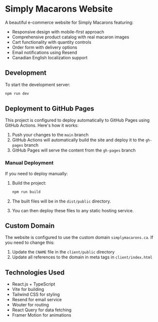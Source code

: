 # Simply Macarons Website

A beautiful e-commerce website for Simply Macarons featuring:
- Responsive design with mobile-first approach
- Comprehensive product catalog with real macaron images
- Cart functionality with quantity controls
- Order form with delivery options
- Email notifications using Resend
- Canadian English localization support

## Development

To start the development server:

```bash
npm run dev
```

## Deployment to GitHub Pages

This project is configured to deploy automatically to GitHub Pages using GitHub Actions. Here's how it works:

1. Push your changes to the `main` branch
2. GitHub Actions will automatically build the site and deploy it to the `gh-pages` branch
3. GitHub Pages will serve the content from the `gh-pages` branch

### Manual Deployment

If you need to deploy manually:

1. Build the project:
   ```bash
   npm run build
   ```

2. The built files will be in the `dist/public` directory.

3. You can then deploy these files to any static hosting service.

## Custom Domain

The website is configured to use the custom domain `simplymacarons.ca`. If you need to change this:

1. Update the `CNAME` file in the `client/public` directory
2. Update all references to the domain in meta tags in `client/index.html`

## Technologies Used

- React.js + TypeScript
- Vite for building
- Tailwind CSS for styling
- Resend for email service
- Wouter for routing
- React Query for data fetching
- Framer Motion for animations